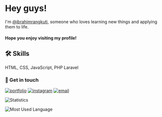 
# Hey guys!

I'm [@ibrahimrangkuti](https://www.github.com/ibrahimrangkuti), 
someone who loves learning new things and applying them to life.

#### Hope you enjoy visiting my profile!
## 🛠 Skills
HTML, CSS, JavaScript, PHP Laravel


### 🔗 Get in touch
[![portfolio](https://img.shields.io/badge/my_portfolio-000?style=for-the-badge&logo=ko-fi&logoColor=white)](https://ibrahimrangkuti.github.io/)
[![instagram](https://img.shields.io/badge/instagram-0A66C2?style=for-the-badge&logo=instagram&logoColor=white)](https://www.instagram.com/ranqkuty)
[![email](https://img.shields.io/badge/email-0A66C2?style=for-the-badge&logo=gmail&logoColor=white)](https://www.https://mail.google.com/mail/?view=cm&fs=1&to=rangkutyibrahim765@gmail.com&su=SUBJECT&body=BODY&bcc=someone.else@example.com.com)


![Statistics](https://github-readme-stats.vercel.app/api?username=ibrahimrangkuti&show_icons=true&theme=vue-light)

![Most Used Language](https://github-readme-stats.vercel.app/api/top-langs/?username=ibrahimrangkuti&hide=batchfile&layout=compact&theme=vue-light)
